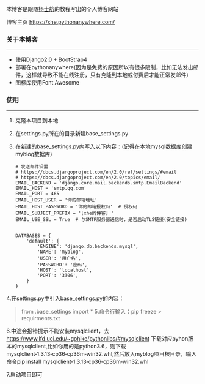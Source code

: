 本博客是跟随[杨士航](http://yshblog.com/)的教程写出的个人博客网站

博客主页 https://xhe.pythonanywhere.com/
### 关于本博客
- - -
* 使用Django2.0 + BootStrap4
* 部署在pythonanywhere(因为是免费的原因所以有很多限制，比如无法发出邮件，这样就导致不能在线注册，只有克隆到本地或付费后才能正常发邮件)
* 图标库使用Font Awesome

### 使用
---
1. 克隆本项目到本地
2. 在settings.py所在的目录新建base_settings.py
3. 在新建的base_settings.py内写入以下内容：(记得在本地mysql数据库创建myblog数据库)

    ```
    # 发送邮件设置
    # https://docs.djangoproject.com/en/2.0/ref/settings/#email
    # https://docs.djangoproject.com/en/2.0/topics/email/
    EMAIL_BACKEND = 'django.core.mail.backends.smtp.EmailBackend'
    EMAIL_HOST = 'smtp.qq.com'
    EMAIL_PORT = 465
    EMAIL_HOST_USER = '你的邮箱地址'
    EMAIL_HOST_PASSWORD = '你的邮箱授权码'  # 授权码
    EMAIL_SUBJECT_PREFIX = '[xhe的博客] '
    EMAIL_USE_SSL = True  # 与SMTP服务器通信时，是否启动TLS链接(安全链接)


    DATABASES = {
        'default': {
            'ENGINE': 'django.db.backends.mysql',
            'NAME': 'myblog',
            'USER': '用户名',
            'PASSWORD': '密码',
            'HOST': 'localhost',
            'PORT': '3306',
        }
    }
    ```
4.在settings.py中引入base_settings.py的内容：
>   from .base_settings import *
5.命令行输入：pip freeze > requirments.txt

6.中途会报错提示不能安装mysqlclient，去 https://www.lfd.uci.edu/~gohlke/pythonlibs/#mysqlclient 下载对应pyhon版本的mysqlclient,比如你用的是python3.6，则下载mysqlclient‑1.3.13‑cp36‑cp36m‑win32.whl,然后放入myblog项目根目录，输入命令pip install mysqlclient‑1.3.13‑cp36‑cp36m‑win32.whl

7.启动项目即可
